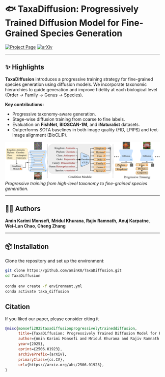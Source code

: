 # 🐟 TaxaDiffusion: Progressively Trained Diffusion Model for Fine-Grained Species Generation

[![Project Page](https://img.shields.io/badge/Webpage-🖼️%20Project%20Page-blue)](https://amink8.github.io/TaxaDiffusion/)
[![arXiv](https://img.shields.io/badge/arXiv-2506.01923-b31b1b.svg)](https://arxiv.org/pdf/2506.01923)

---

## ✨ Highlights

**TaxaDiffusion** introduces a progressive training strategy for fine-grained species generation using diffusion models. We incorporate taxonomic hierarchies to guide generation and improve fidelity at each biological level (Order → Family → Genus → Species).

**Key contributions:**
- Progressive taxonomy-aware generation.
- Stage-wise diffusion training from coarse to fine labels.
- Evaluation on **FishNet**, **BIOSCAN-1M**, and **iNaturalist** datasets.
- Outperforms SOTA baselines in both image quality (FID, LPIPS) and text-image alignment (BioCLIP).

![overview](images/model_overview.jpg)
*Progressive training from high-level taxonomy to fine-grained species generation.*

---

## 🧑‍💻 Authors

**Amin Karimi Monsefi**, **Mridul Khurana**, **Rajiv Ramnath**, **Anuj Karpatne**, **Wei-Lun Chao**, **Cheng Zhang**


---

## 📦 Installation

Clone the repository and set up the environment:

```bash
git clone https://github.com/aminK8/TaxaDiffusion.git
cd TaxaDiffusion

conda env create -f environment.yml
conda activate taxa_diffusion
```



## Citation
If you liked our paper, please consider citing it
```bibtex
@misc{monsefi2025taxadiffusionprogressivelytraineddiffusion,
      title={TaxaDiffusion: Progressively Trained Diffusion Model for Fine-Grained Species Generation}, 
      author={Amin Karimi Monsefi and Mridul Khurana and Rajiv Ramnath and Anuj Karpatne and Wei-Lun Chao and Cheng Zhang},
      year={2025},
      eprint={2506.01923},
      archivePrefix={arXiv},
      primaryClass={cs.CV},
      url={https://arxiv.org/abs/2506.01923}, 
}
```
